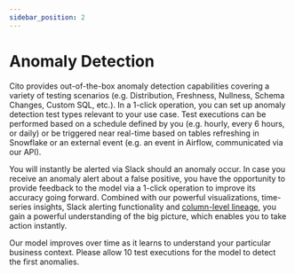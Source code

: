 ```yaml
---
sidebar_position: 2
---
```


# Anomaly Detection

Cito provides out-of-the-box anomaly detection capabilities covering a variety of testing scenarios (e.g. Distribution, Freshness, Nullness, Schema Changes, Custom SQL, etc.).
In a 1-click operation, you can set up anomaly detection test types relevant to your use case. Test executions can be performed based on a schedule defined by you (e.g. hourly, every 6 hours, or daily) or be triggered near real-time based on tables refreshing in Snowflake or an external event (e.g. an event in Airflow, communicated via our API).

You will instantly be alerted via Slack should an anomaly occur. In case you receive an anomaly alert about a false positive, you have the opportunity to provide feedback to the model via a 1-click operation to improve its accuracy going forward. Combined with our powerful visualizations, time-series insights, Slack alerting functionality and [column-level lineage](./column-level-lineage), you gain a powerful understanding of the big picture, which enables you to take action instantly.

Our model improves over time as it learns to understand your particular business context. Please allow 10 test executions for the model to detect the first anomalies.